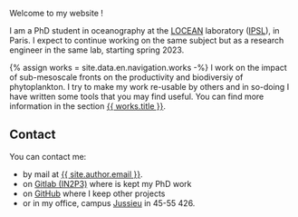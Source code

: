 
Welcome to my website !

I am a PhD student in oceanography at the <a href="https://www.locean.ipsl.fr/en" title="Laboratoire d'Océanographie et du Climat: Expérimentations et Approches Numériques">LOCEAN</a> laboratory (<a href="https://www.ipsl.fr/en" title="Institut Pierre-Simon Laplace">IPSL</a>), in Paris.
I expect to continue working on the same subject but as a research engineer in the same lab, starting spring 2023.

{% assign works = site.data.en.navigation.works -%}
I work on the impact of sub-mesoscale fronts on the productivity and biodiversiy of phytoplankton.
I try to make my work re-usable by others and in so-doing I have written some tools that you may find useful.
You can find more information in the section <a href="{{ works.url }}" title="{{ works.title }}">{{ works.title }}</a>.

## Contact

You can contact me:
 - by mail at <a href="mailto://{{ site.author.email }}" title="mail">{{ site.author.email }}</a>.
 - on <a href="https://gitlab.in2p3.fr/clementhaeck" title="gitlab">Gitlab (IN2P3)</a> where is kept my PhD work
 - on <a href="https://github.com/Descanonge" title="github">GitHub</a> where I keep other projects
 - or in my office, campus <a href="https://www.sorbonne-universite.fr/campus-et-sites#CampusPierreetMarieCurie" title="campus location">Jussieu</a> in 45-55 426.
